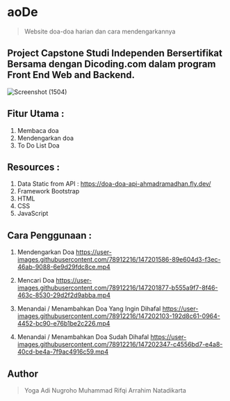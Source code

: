 # aoDe
> Website doa-doa harian dan cara mendengarkannya

## Project Capstone Studi Independen Bersertifikat Bersama dengan Dicoding.com dalam program Front End Web and Backend.

![Screenshot (1504)](https://user-images.githubusercontent.com/78912216/147200158-892f23a6-bf40-452c-8924-9dde92ad8900.png)


## Fitur Utama :
1. Membaca doa
2. Mendengarkan doa
3. To Do List Doa

## Resources :
1. Data Static from API : https://doa-doa-api-ahmadramadhan.fly.dev/
2. Framework Bootstrap
3. HTML
4. CSS
5. JavaScript

## Cara Penggunaan :

1. Mendengarkan Doa
https://user-images.githubusercontent.com/78912216/147201586-89e604d3-f3ec-46ab-9088-6e9d29fdc8ce.mp4

2. Mencari Doa
https://user-images.githubusercontent.com/78912216/147201877-b555a9f7-8f46-463c-8530-29d2f2d9abba.mp4

3. Menandai / Menambahkan Doa Yang Ingin Dihafal
https://user-images.githubusercontent.com/78912216/147202103-192d8c61-0964-4452-bc90-e76b1be2c226.mp4

4. Menandai / Menambahkan Doa Sudah Dihafal
https://user-images.githubusercontent.com/78912216/147202347-c4556bd7-e4a8-40cd-be4a-7f9ac4916c59.mp4


## Author
> Yoga Adi Nugroho
> Muhammad Rifqi Arrahim Natadikarta
